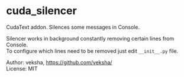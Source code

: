 # cuda_silencer
CudaText addon. Silences some messages in Console.

Silencer works in background constantly removing certain lines from Console.  
To configure which lines need to be removed just edit `__init__.py` file.

Author: veksha, https://github.com/veksha/  
License: MIT
